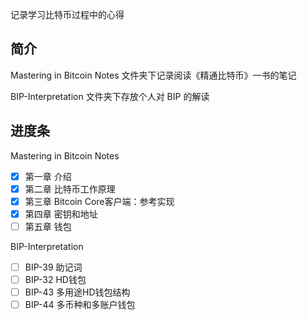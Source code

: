 记录学习比特币过程中的心得

## 简介

Mastering in Bitcoin Notes 文件夹下记录阅读《精通比特币》一书的笔记

BIP-Interpretation 文件夹下存放个人对 BIP 的解读

## 进度条

Mastering in Bitcoin Notes

- [x] 第一章 介绍
- [x] 第二章 比特币工作原理
- [x] 第三章 Bitcoin Core客户端：参考实现
- [x] 第四章 密钥和地址
- [ ] 第五章 钱包

BIP-Interpretation

- [ ] BIP-39 助记词
- [ ] BIP-32 HD钱包
- [ ] BIP-43 多用途HD钱包结构
- [ ] BIP-44 多币种和多账户钱包